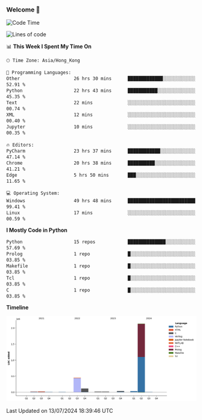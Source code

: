 ### Welcome 👋

<!--START_SECTION:waka-->
![Code Time](http://img.shields.io/badge/Code%20Time-359%20hrs%2046%20mins-blue)

![Lines of code](https://img.shields.io/badge/From%20Hello%20World%20I%27ve%20Written-2.8%20million%20lines%20of%20code-blue)

📊 **This Week I Spent My Time On** 

```text
🕑︎ Time Zone: Asia/Hong_Kong

💬 Programming Languages: 
Other                    26 hrs 30 mins      █████████████░░░░░░░░░░░░   52.91 % 
Python                   22 hrs 43 mins      ███████████░░░░░░░░░░░░░░   45.35 % 
Text                     22 mins             ░░░░░░░░░░░░░░░░░░░░░░░░░   00.74 % 
XML                      12 mins             ░░░░░░░░░░░░░░░░░░░░░░░░░   00.40 % 
Jupyter                  10 mins             ░░░░░░░░░░░░░░░░░░░░░░░░░   00.35 % 

🔥 Editors: 
PyCharm                  23 hrs 37 mins      ████████████░░░░░░░░░░░░░   47.14 % 
Chrome                   20 hrs 38 mins      ██████████░░░░░░░░░░░░░░░   41.21 % 
Edge                     5 hrs 50 mins       ███░░░░░░░░░░░░░░░░░░░░░░   11.65 % 

💻 Operating System: 
Windows                  49 hrs 48 mins      █████████████████████████   99.41 % 
Linux                    17 mins             ░░░░░░░░░░░░░░░░░░░░░░░░░   00.59 % 
```

**I Mostly Code in Python** 

```text
Python                   15 repos            ██████████████░░░░░░░░░░░   57.69 % 
Prolog                   1 repo              █░░░░░░░░░░░░░░░░░░░░░░░░   03.85 % 
Makefile                 1 repo              █░░░░░░░░░░░░░░░░░░░░░░░░   03.85 % 
Tcl                      1 repo              █░░░░░░░░░░░░░░░░░░░░░░░░   03.85 % 
C                        1 repo              █░░░░░░░░░░░░░░░░░░░░░░░░   03.85 % 
```



**Timeline**

![Lines of Code chart](https://raw.githubusercontent.com/xhj2501/xhj2501/main/assets/bar_graph.png)


 Last Updated on 13/07/2024 18:39:46 UTC
<!--END_SECTION:waka-->



